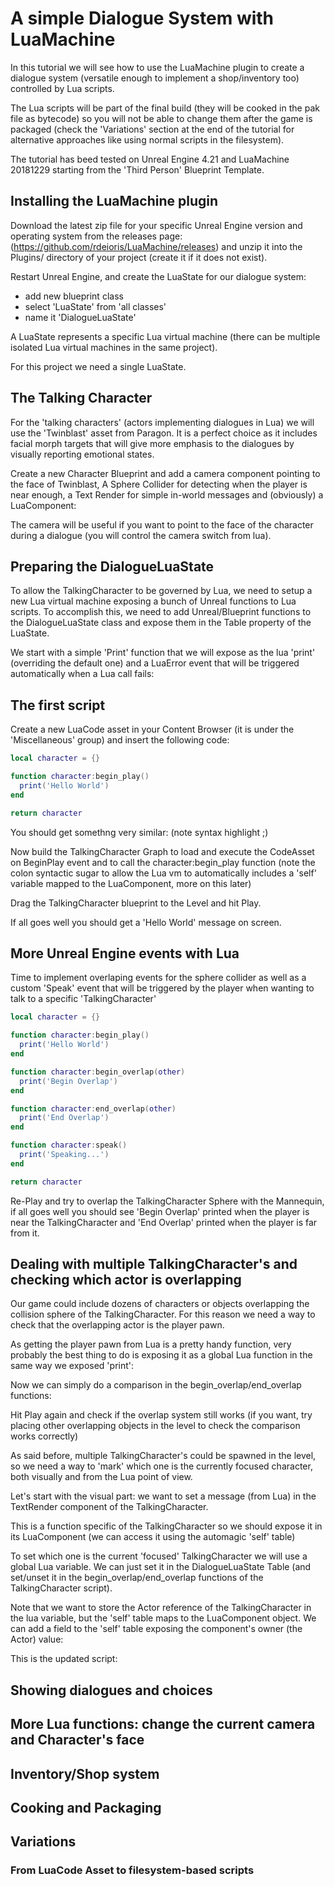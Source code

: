 # A simple Dialogue System with LuaMachine

In this tutorial we will see how to use the LuaMachine plugin to create a dialogue system (versatile enough to implement a shop/inventory too) controlled by Lua scripts.

The Lua scripts will be part of the final build (they will be cooked in the pak file as bytecode) so you will not be able to change them after the game is packaged (check the 'Variations' section at the end of the tutorial for alternative approaches like using normal scripts in the filesystem).

The tutorial has beed tested on Unreal Engine 4.21 and LuaMachine 20181229 starting from the 'Third Person' Blueprint Template.

## Installing the LuaMachine plugin

Download the latest zip file for your specific Unreal Engine version and operating system from the releases page: (https://github.com/rdeioris/LuaMachine/releases) and unzip it into the Plugins/ directory of your project (create it if it does not exist).

Restart Unreal Engine, and create the LuaState for our dialogue system:

* add new blueprint class
* select 'LuaState' from 'all classes'
* name it 'DialogueLuaState'

A LuaState represents a specific Lua virtual machine (there can be multiple isolated Lua virtual machines in the same project).

For this project we need a single LuaState.

## The Talking Character

For the 'talking characters' (actors implementing dialogues in Lua) we will use the 'Twinblast' asset from Paragon. It is a perfect choice as it includes facial morph targets that will give more emphasis to the dialogues by visually reporting emotional states.

Create a new Character Blueprint and add a camera component pointing to the face of Twinblast, A Sphere Collider for detecting when the player is near enough, a Text Render for simple in-world messages and (obviously) a LuaComponent:

The camera will be useful if you want to point to the face of the character during a dialogue (you will control the camera switch from lua).

## Preparing the DialogueLuaState

To allow the TalkingCharacter to be governed by Lua, we need to setup a new Lua virtual machine exposing a bunch of Unreal functions to Lua scripts. To accomplish this, we need to add Unreal/Blueprint functions to the DialogueLuaState class and expose them in the Table property of the LuaState.

We start with a simple 'Print' function that we will expose as the lua 'print' (overriding the default one) and a LuaError event that will be triggered automatically when a Lua call fails:



## The first script

Create a new LuaCode asset in your Content Browser (it is under the 'Miscellaneous' group) and insert the following code:

```lua
local character = {}

function character:begin_play()
  print('Hello World')
end

return character
```

You should get somethng very similar: (note syntax highlight ;)

Now build the TalkingCharacter Graph to load and execute the CodeAsset on BeginPlay event and to call the character:begin_play function (note the colon syntactic sugar to allow the Lua vm to automatically includes a 'self' variable mapped to the LuaComponent, more on this later)

Drag the TalkingCharacter blueprint to the Level and hit Play.

If all goes well you should get a 'Hello World' message on screen.

## More Unreal Engine events with Lua

Time to implement overlaping events for the sphere collider as well as a custom 'Speak' event that will be triggered by the player when wanting to talk to a specific 'TalkingCharacter'

```lua
local character = {}

function character:begin_play()
  print('Hello World')
end

function character:begin_overlap(other)
  print('Begin Overlap')
end

function character:end_overlap(other)
  print('End Overlap')
end

function character:speak()
  print('Speaking...')
end

return character
```

Re-Play and try to overlap the TalkingCharacter Sphere with the Mannequin, if all goes well you should see 'Begin Overlap' printed when the player is near the TalkingCharacter and 'End Overlap' printed when the player is far from it.

## Dealing with multiple TalkingCharacter's and checking which actor is overlapping

Our game could include dozens of characters or objects overlapping the collision sphere of the TalkingCharacter. For this reason
we need a way to check that the overlapping actor is the player pawn.

As getting the player pawn from Lua is a pretty handy function, very probably the best thing to do is exposing it as a global Lua function in the same way we exposed 'print':

Now we can simply do a comparison in the begin_overlap/end_overlap functions:

Hit Play again and check if the overlap system still works (if you want, try placing other overlapping objects in the level to check the comparison works correctly)

As said before, multiple TalkingCharacter's could be spawned in the level, so we need a way to 'mark' which one is the currently focused character, both visually and from the Lua point of view.

Let's start with the visual part: we want to set a message (from Lua) in the TextRender component of the TalkingCharacter.

This is a function specific of the TalkingCharacter so we should expose it in its LuaComponent (we can access it using the automagic 'self' table)

To set which one is the current 'focused' TalkingCharacter we will use a global Lua variable. We can just set it in the DialogueLuaState Table (and set/unset it in the begin_overlap/end_overlap functions of the TalkingCharacter script).

Note that we want to store the Actor reference of the TalkingCharacter in the lua variable, but the 'self' table maps to the LuaComponent object. We can add a field to the 'self' table exposing the component's owner (the Actor) value:

This is the updated script:

## Showing dialogues and choices

## More Lua functions: change the current camera and Character's face

## Inventory/Shop system

## Cooking and Packaging

## Variations

### From LuaCode Asset to filesystem-based scripts
